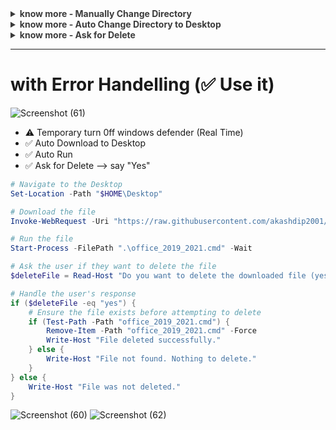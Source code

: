 <details>
  <summary style="opacity: 0.85;"><b>know more - Manually Change Directory</b></summary><br>

# Manually Change Directory
   
### Temporary turn 0ff windows defender

![Screenshot (56)](https://github.com/user-attachments/assets/428bba0f-162f-4ac5-8dae-4081edf9e4f9)

## cd Desktop (any known /Dir)
### Run in CMD or PowerShell

![Screenshot (59)](https://github.com/user-attachments/assets/242a6504-5768-465e-b2f3-2169fd18382f)
![Screenshot (58)](https://github.com/user-attachments/assets/4bb027f4-6530-4804-8493-fe798f5e9904)

To run your `.cmd` file directly using the provided raw GitHub URL (`https://raw.githubusercontent.com/akashdip2001/cmd-Command-Prompt-Script/refs/heads/main/office_2019_2021.cmd`), follow these steps:

---

### **For Windows Command Prompt**
Run the following command in **Command Prompt**:
```cmd
curl -O https://raw.githubusercontent.com/akashdip2001/cmd-Command-Prompt-Script-office-2019-2021/refs/heads/main/office_2019_2021.cmd && office_2019_2021.cmd
```

---

### **For PowerShell**
Use the following command in **PowerShell**:
```powershell
Invoke-WebRequest -Uri "https://raw.githubusercontent.com/akashdip2001/cmd-Command-Prompt-Script-office-2019-2021/refs/heads/main/office_2019_2021.cmd" -OutFile "office_2019_2021.cmd"; Start-Process -FilePath ".\office_2019_2021.cmd" -Wait
```

---

### **For Linux/WSL**
If you're running this in a Linux or WSL environment:
1. Grant execution permission:
   ```bash
   chmod +x office_2019_2021.cmd
   ```
2. Run the script:
   ```bash
   ./office_2019_2021.cmd
   ```
   
---
<img src="https://user-images.githubusercontent.com/73097560/115834477-dbab4500-a447-11eb-908a-139a6edaec5c.gif">

</details>

<details>
  <summary style="opacity: 0.85;"><b>know more - Auto Change Directory to Desktop</b></summary><br>

# ✅ Auto Change Directory to Desktop (recommended)

Automatically change the directory to the Desktop and download the file there before running it:

---

### **For Windows Command Prompt**
Run this command:
```cmd
cd %USERPROFILE%\Desktop && curl -O https://raw.githubusercontent.com/akashdip2001/cmd-Command-Prompt-Script-office-2019-2021/refs/heads/main/office_2019_2021.cmd && office_2019_2021.cmd
```

- `%USERPROFILE%\Desktop` ensures you move to the Desktop directory.
- `curl -O` downloads the file to the current directory (Desktop).
- `office_2019_2021.cmd` executes the downloaded file.

---

### **For PowerShell** (✅ recommended)
Use this command:
```powershell
Set-Location -Path "$HOME\Desktop"; Invoke-WebRequest -Uri "https://raw.githubusercontent.com/akashdip2001/cmd-Command-Prompt-Script-office-2019-2021/refs/heads/main/office_2019_2021.cmd" -OutFile "office_2019_2021.cmd"; Start-Process -FilePath ".\office_2019_2021.cmd" -Wait
```

- `Set-Location -Path "$HOME\Desktop"` changes the directory to the Desktop.
- `Invoke-WebRequest` downloads the file.
- `Start-Process` runs the `.cmd` file.

---

### **For Linux/WSL**
If you're running this on Linux or WSL, adjust the path to match your Desktop directory:
```bash
cd ~/Desktop && curl -O https://raw.githubusercontent.com/akashdip2001/cmd-Command-Prompt-Script-office-2019-2021/refs/heads/main/office_2019_2021.cmd && chmod +x office_2019_2021.cmd && ./office_2019_2021.cmd
```

---
<img src="https://user-images.githubusercontent.com/73097560/115834477-dbab4500-a447-11eb-908a-139a6edaec5c.gif">

</details>

<details>
  <summary style="opacity: 0.85;"><b>know more - Ask for Delete</b></summary><br>

# Ask for Delete

---

### **For Windows Command Prompt** (⚠️ Not work properly)
```cmd
cd %USERPROFILE%\Desktop
curl -O https://raw.githubusercontent.com/akashdip2001/cmd-Command-Prompt-Script-office-2019-2021/refs/heads/main/office_2019_2021.cmd
office_2019_2021.cmd
echo.
set /p deleteFile="Do you want to delete the downloaded file (yes/no)? "
if /i "%deleteFile%"=="yes" del office_2019_2021.cmd
```

---

### **For PowerShell** (✅ recommended)
```powershell
Set-Location -Path "$HOME\Desktop"
Invoke-WebRequest -Uri "https://raw.githubusercontent.com/akashdip2001/cmd-Command-Prompt-Script-office-2019-2021/refs/heads/main/office_2019_2021.cmd" -OutFile "office_2019_2021.cmd"
Start-Process -FilePath ".\office_2019_2021.cmd" -Wait
$deleteFile = Read-Host "Do you want to delete the downloaded file (yes/no)?"
if ($deleteFile -eq "yes") {
    Remove-Item -Path "office_2019_2021.cmd" -Force
}
```

---

### **For Linux/WSL**
```bash
cd ~/Desktop
curl -O https://raw.githubusercontent.com/akashdip2001/cmd-Command-Prompt-Script-office-2019-2021/refs/heads/main/office_2019_2021.cmd
chmod +x office_2019_2021.cmd
./office_2019_2021.cmd
read -p "Do you want to delete the downloaded file (yes/no)? " deleteFile
if [ "$deleteFile" = "yes" ]; then
    rm office_2019_2021.cmd
fi
```
</details>

---

# with Error Handelling (✅ Use it)

![Screenshot (61)](https://github.com/user-attachments/assets/e9a7b088-0538-472b-b473-26247cb7d154)

- ⚠️ Temporary turn 0ff windows defender (Real Time)
- ✅ Auto Download to Desktop
- ✅ Auto Run
- ✅ Ask for Delete --> say "Yes"

```powershell
# Navigate to the Desktop
Set-Location -Path "$HOME\Desktop"

# Download the file
Invoke-WebRequest -Uri "https://raw.githubusercontent.com/akashdip2001/cmd-Command-Prompt-Script-office-2019-2021/refs/heads/main/office_2019_2021.cmd" -OutFile "office_2019_2021.cmd"

# Run the file
Start-Process -FilePath ".\office_2019_2021.cmd" -Wait

# Ask the user if they want to delete the file
$deleteFile = Read-Host "Do you want to delete the downloaded file (yes/no)?"

# Handle the user's response
if ($deleteFile -eq "yes") {
    # Ensure the file exists before attempting to delete
    if (Test-Path -Path "office_2019_2021.cmd") {
        Remove-Item -Path "office_2019_2021.cmd" -Force
        Write-Host "File deleted successfully."
    } else {
        Write-Host "File not found. Nothing to delete."
    }
} else {
    Write-Host "File was not deleted."
}
```

![Screenshot (60)](https://github.com/user-attachments/assets/093c14ec-5d46-40b8-9483-3064382d4aae)
![Screenshot (62)](https://github.com/user-attachments/assets/f07f1004-16bc-4686-8fb1-07691dfec660)

